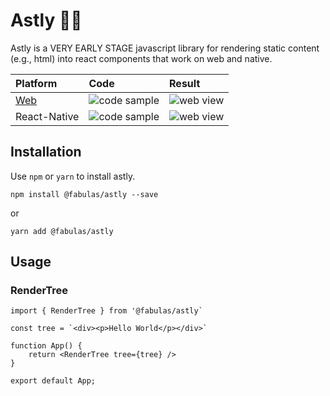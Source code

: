 # Astly 🌲🌲

Astly is a VERY EARLY STAGE javascript library for rendering static content (e.g., html) into react components that work on web and native.

| Platform                                | Code                       | Result                    |
| :-------------------------------------- | :------------------------- | :------------------------ |
| [Web](https://i.ibb.co/2q8Y33j/web.png) | ![code sample][webcode]    | ![web view][webresult]    |
| React-Native                            | ![code sample][nativecode] | ![web view][nativeresult] |

## Installation

Use `npm` or `yarn` to install astly.

`npm install @fabulas/astly --save`

or

`yarn add @fabulas/astly`

## Usage

### RenderTree

```
import { RenderTree } from '@fabulas/astly`

const tree = `<div><p>Hello World</p></div>`

function App() {
    return <RenderTree tree={tree} />
}

export default App;
```

<!-- Definitions -->

[webcode]: https://i.ibb.co/2q8Y33j/web.png
[webresult]: https://i.ibb.co/8XTYXPx/Screen-Shot-2019-09-18-at-2-38-43-PM.png
[nativecode]: https://i.ibb.co/8bNk8Bt/native.png
[nativeresult]: https://i.ibb.co/cCXBxYY/Simulator-Screen-Shot-i-Phone-X-2019-09-18-at-15-29-25.png
